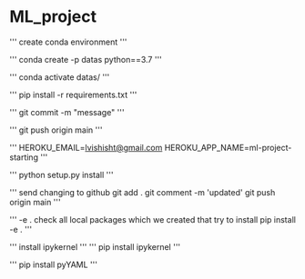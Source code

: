 # ML_project


'''
create conda environment
'''

'''
conda create -p datas python==3.7
'''

'''
conda activate datas/
'''

'''
pip install -r requirements.txt
'''

'''
git commit -m "message"
'''

'''
git push origin main
'''

'''
HEROKU_EMAIL=lvishisht@gmail.com
HEROKU_APP_NAME=ml-project-starting
'''

'''
python setup.py install
'''

'''
send changing to github
git add .
git comment -m 'updated'
git push origin main
'''

'''
-e . check all local packages which we created that try to install
pip install -e .
'''

'''
install ipykernel
'''
'''
pip install ipykernel
'''

'''
pip install pyYAML
'''